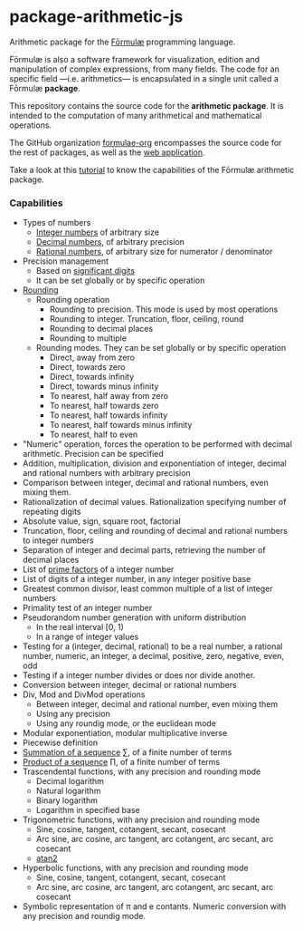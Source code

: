 # package-arithmetic-js

Arithmetic package for the [Fōrmulæ](https://formulae.org) programming language.

Fōrmulæ is also a software framework for visualization, edition and manipulation of complex expressions, from many fields. The code for an specific field —i.e. arithmetics— is encapsulated in a single unit called a Fōrmulæ **package**.

This repository contains the source code for the **arithmetic package**. It is intended to the computation of many arithmetical and mathematical operations.

The GitHub organization [formulae-org](https://github.com/formulae-org) encompasses the source code for the rest of packages, as well as the [web application](https://github.com/formulae-org/formulae-js).

Take a look at this [tutorial](https://formulae.org/?script=tutorials/Arithmetic) to know the capabilities of the Fōrmulæ arithmetic package.

### Capabilities ###

* Types of numbers
    * [Integer numbers](https://en.wikipedia.org/wiki/Integer) of arbitrary size
    * [Decimal numbers](https://en.wikipedia.org/wiki/Real_number), of arbitrary precision
    * [Rational numbers](https://en.wikipedia.org/wiki/Rational_number), of arbitrary size for numerator / denominator
* Precision management
    * Based on [significant digits](https://en.wikipedia.org/wiki/Significant_digit)
    * It can be set globally or by specific operation
* [Rounding](https://en.wikipedia.org/wiki/Rounding)
  * Rounding operation
    * Rounding to precision. This mode is used by most operations
    * Rounding to integer. Truncation, floor, ceiling, round
    * Rounding to decimal places
    * Rounding to multiple
  * Rounding modes. They can be set globally or by specific operation
    * Direct, away from zero
    * Direct, towards zero
    * Direct, towards infinity
    * Direct, towards minus infinity
    * To nearest, half away from zero
    * To nearest, half towards zero
    * To nearest, half towards infinity
    * To nearest, half towards minus infinity
    * To nearest, half to even
* "Numeric" operation, forces the operation to be performed with decimal arithmetic. Precision can be specified
* Addition, multiplication, division and exponentiation of integer, decimal and rational numbers with arbitrary precision
* Comparison between integer, decimal and rational numbers, even mixing them.
* Rationalization of decimal values. Rationalization specifying number of repeating digits
* Absolute value, sign, square root, factorial
* Truncation, floor, ceiling and rounding of decimal and rational numbers to integer numbers
* Separation of integer and decimal parts, retrieving the number of decimal places
* List of [prime factors](https://en.wikipedia.org/wiki/Integer_factorization) of a integer number
* List of digits of a integer number, in any integer positive base
* Greatest common divisor, least common multiple of a list of integer numbers
* Primality test of an integer number
* Pseudorandom number generation with uniform distribution
   * In the real interval [0, 1)
   * In a range of integer values
* Testing for a (integer, decimal, rational) to be a real number, a rational number, numeric, an integer, a decimal, positive, zero, negative, even, odd
* Testing if a integer number divides or does nor divide another.
* Conversion between integer, decimal or rational numbers
* Div, Mod and DivMod operations
   * Between integer, decimal and rational number, even mixing them
   * Using any precision
   * Using any roundig mode, or the euclidean mode
* Modular exponentiation, modular multiplicative inverse
* Piecewise definition
* [Summation of a sequence](https://en.wikipedia.org/wiki/Summation) $\sum$, of a finite number of terms
* [Product of a sequence](https://en.wikipedia.org/wiki/Multiplication#Product_of_a_sequence) $\prod$, of a finite number of terms
* Trascendental functions, with any precision and rounding mode
  * Decimal logarithm
  * Natural logarithm
  * Binary logarithm
  * Logarithm in specified base
* Trigonometric functions, with any precision and rounding mode
  * Sine, cosine, tangent, cotangent, secant, cosecant
  * Arc sine, arc cosine, arc tangent, arc cotangent, arc secant, arc cosecant
  * [atan2](https://en.wikipedia.org/wiki/Atan2)
* Hyperbolic functions, with any precision and rounding mode
  * Sine, cosine, tangent, cotangent, secant, cosecant
  * Arc sine, arc cosine, arc tangent, arc cotangent, arc secant, arc cosecant
* Symbolic representation of π and e contants. Numeric conversion with any precision and roundig mode.
